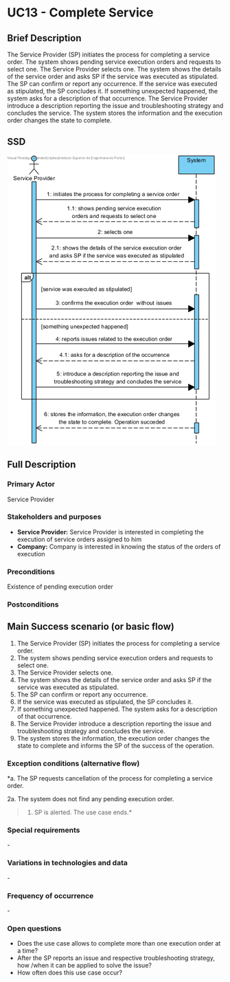 # UC13 - Complete Service

## Brief Description

The Service Provider (SP) initiates the process for completing a service order. The system shows pending service execution orders and requests to select one. The Service Provider selects one. The system shows the details of the service order and asks SP if the service was executed as stipulated. The SP can confirm or report any occurrence. If the service was executed as stipulated, the SP concludes it. If something unexpected happened, the system asks for a description of that occurrence. The Service Provider introduce a description reporting the issue and troubleshooting strategy and concludes the service. The system stores the information and the execution order changes the state to complete.

## SSD
![SSD_UC13.png](SSD_UC13.png)

## Full Description

### Primary Actor

Service Provider

### Stakeholders and purposes
* **Service Provider:** Service Provider is interested in completing the execution of service orders assigned to him
* **Company:** Company is interested in knowing the status of the orders of execution

### Preconditions
Existence of pending execution order

### Postconditions


## Main Success scenario (or basic flow)
1. The Service Provider (SP) initiates the process for completing a service order.
2. The system shows pending service execution orders and requests to select one.
3. The Service Provider selects one.
4. The system shows the details of the service order and asks SP if the service was executed as stipulated.
5. The SP can confirm or report any occurrence.
6. If the service was executed as stipulated, the SP concludes it.
7. If something unexpected happened. The system asks for a description of that occurrence.
8. The Service Provider introduce a description reporting the issue and troubleshooting strategy and concludes the service.
9. The system stores the information, the execution order changes the state to complete and informs the SP of the success of the operation.

### Exception conditions (alternative flow)
*a. The SP requests cancellation of the process for completing a service order.

2a. The system does not find any pending execution order.
> 1. SP is alerted. The use case ends.*

### Special requirements
\-

### Variations in technologies and data
\-

### Frequency of occurrence
\-

### Open questions

* Does the use case allows to complete more than one execution order at a time?
* After the SP reports an issue and respective troubleshooting strategy, how /when it can be applied to solve the issue?
* How often does this use case occur?